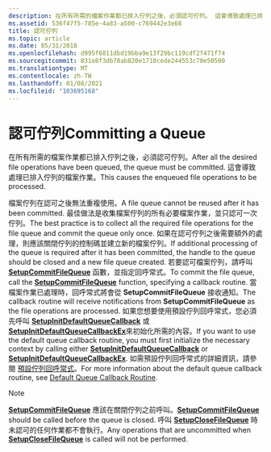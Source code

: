 ```yaml
---
description: 在所有所需的檔案作業都已排入佇列之後，必須認可佇列。 這會導致處理已排入佇列的檔案作業。
ms.assetid: 536f47f5-785e-4a83-a500-c769442e3e68
title: 認可佇列
ms.topic: article
ms.date: 05/31/2018
ms.openlocfilehash: d995f6811dbd19bba9e13f29bc119cdf2f471f74
ms.sourcegitcommit: 831e8f3db78ab820e1710cede244553c70e50500
ms.translationtype: MT
ms.contentlocale: zh-TW
ms.lasthandoff: 01/08/2021
ms.locfileid: "103695168"
---
```

# <a name="committing-a-queue"></a><span data-ttu-id="89119-104">認可佇列</span><span class="sxs-lookup"><span data-stu-id="89119-104">Committing a Queue</span></span>

<span data-ttu-id="89119-105">在所有所需的檔案作業都已排入佇列之後，必須認可佇列。</span><span class="sxs-lookup"><span data-stu-id="89119-105">After all the desired file operations have been queued, the queue must be committed.</span></span> <span data-ttu-id="89119-106">這會導致處理已排入佇列的檔案作業。</span><span class="sxs-lookup"><span data-stu-id="89119-106">This causes the enqueued file operations to be processed.</span></span>

<span data-ttu-id="89119-107">檔案佇列在認可之後無法重複使用。</span><span class="sxs-lookup"><span data-stu-id="89119-107">A file queue cannot be reused after it has been committed.</span></span> <span data-ttu-id="89119-108">最佳做法是收集檔案佇列的所有必要檔案作業，並只認可一次佇列。</span><span class="sxs-lookup"><span data-stu-id="89119-108">The best practice is to collect all the required file operations for the file queue and commit the queue only once.</span></span> <span data-ttu-id="89119-109">如果在認可佇列之後需要額外的處理，則應該關閉佇列的控制碼並建立新的檔案佇列。</span><span class="sxs-lookup"><span data-stu-id="89119-109">If additional processing of the queue is required after it has been committed, the handle to the queue should be closed and a new file queue created.</span></span> <span data-ttu-id="89119-110">若要認可檔案佇列，請呼叫 [**SetupCommitFileQueue**](/windows/desktop/api/Setupapi/nf-setupapi-setupcommitfilequeuea) 函數，並指定回呼常式。</span><span class="sxs-lookup"><span data-stu-id="89119-110">To commit the file queue, call the [**SetupCommitFileQueue**](/windows/desktop/api/Setupapi/nf-setupapi-setupcommitfilequeuea) function, specifying a callback routine.</span></span> <span data-ttu-id="89119-111">當檔案作業已處理時，回呼常式將會從 **SetupCommitFileQueue** 接收通知。</span><span class="sxs-lookup"><span data-stu-id="89119-111">The callback routine will receive notifications from **SetupCommitFileQueue** as the file operations are processed.</span></span> <span data-ttu-id="89119-112">如果您想要使用預設佇列回呼常式，您必須先呼叫 [**SetupInitDefaultQueueCallback**](/windows/desktop/api/Setupapi/nf-setupapi-setupinitdefaultqueuecallback) 或 [**SetupInitDefaultQueueCallbackEx**](/windows/desktop/api/Setupapi/nf-setupapi-setupinitdefaultqueuecallbackex)來初始化所需的內容。</span><span class="sxs-lookup"><span data-stu-id="89119-112">If you want to use the default queue callback routine, you must first initialize the necessary context by calling either [**SetupInitDefaultQueueCallback**](/windows/desktop/api/Setupapi/nf-setupapi-setupinitdefaultqueuecallback) or [**SetupInitDefaultQueueCallbackEx**](/windows/desktop/api/Setupapi/nf-setupapi-setupinitdefaultqueuecallbackex).</span></span> <span data-ttu-id="89119-113">如需預設佇列回呼常式的詳細資訊，請參閱 [預設佇列回呼常式](default-queue-callback-routine.md)。</span><span class="sxs-lookup"><span data-stu-id="89119-113">For more information about the default queue callback routine, see [Default Queue Callback Routine](default-queue-callback-routine.md).</span></span>

> [!Note]  
> <span data-ttu-id="89119-114">[**SetupCommitFileQueue**](/windows/desktop/api/Setupapi/nf-setupapi-setupcommitfilequeuea) 應該在關閉佇列之前呼叫。</span><span class="sxs-lookup"><span data-stu-id="89119-114">[**SetupCommitFileQueue**](/windows/desktop/api/Setupapi/nf-setupapi-setupcommitfilequeuea) should be called before the queue is closed.</span></span> <span data-ttu-id="89119-115">呼叫 [**SetupCloseFileQueue**](/windows/desktop/api/Setupapi/nf-setupapi-setupclosefilequeue) 時未認可的任何作業都不會執行。</span><span class="sxs-lookup"><span data-stu-id="89119-115">Any operations that are uncommitted when [**SetupCloseFileQueue**](/windows/desktop/api/Setupapi/nf-setupapi-setupclosefilequeue) is called will not be performed.</span></span>

 

 

 



